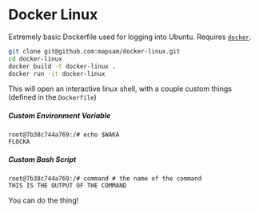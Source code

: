 # Docker Linux

Extremely basic Dockerfile used for logging into Ubuntu. Requires [`docker`](https://docs.docker.com/docker-for-mac/).

```bash
git clone git@github.com:mapsam/docker-linux.git
cd docker-linux
docker build -t docker-linux .
docker run -it docker-linux
```

This will open an interactive linux shell, with a couple custom things (defined in the `Dockerfile`)

##### Custom Environment Variable
```shell
root@7b38c744a769:/# echo $WAKA
FLOCKA
```

##### Custom Bash Script
```shell
root@7b38c744a769:/# command # the name of the command
THIS IS THE OUTPUT OF THE COMMAND
```

You can do the thing!